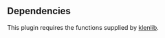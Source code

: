 ## Dependencies

This plugin requires the functions supplied by
[klenlib](https://github.com/kleanse/klenlib).
